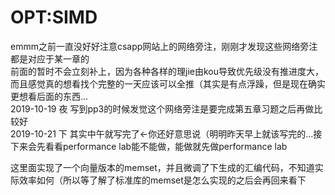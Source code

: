 # OPT:SIMD
emmm之前一直没好好注意csapp网站上的网络旁注，刚刚才发现这些网络旁注都是对应于某一章的  
前面的暂时不会立刻补上，因为各种各样的理jie由kou导致优先级没有推进度大，而且感觉真的想看找个完整的一天应该可以全推（其实是有点浮躁，但是现在确实更想看后面的东西...  
2019-10-19 夜 写到pp3的时候发觉这个网络旁注是要完成第五章习题之后再做比较好  
2019-10-21 下 其实中午就写完了←你还好意思说（明明昨天早上就该写完的...接下来会先看看performance lab能不能做，能做就先做performance lab  
  
这里面实现了一个向量版本的memset，并且微调了下生成的汇编代码，不知道实际效率如何（所以等了解了标准库的memset是怎么实现的之后会再回来看下  

